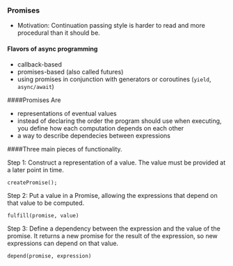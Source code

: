 ### Promises

- Motivation: Continuation passing style is harder to read and more procedural than it should be.

#### Flavors of async programming

- callback-based
- promises-based (also called futures)
- using promises in conjunction with generators or coroutines (`yield`, `async/await`)

####Promises Are

- representations of eventual values
- instead of declaring the order the program should use when executing, you define how each computation depends on each other
- a way to describe dependecies between expressions

####Three main pieces of functionality.

Step 1: Construct a representation of a value. The value must be provided at a later point in time.

```
createPromise();
```

Step 2: Put a value in a Promise, allowing the expressions that depend on that value to be computed.

```
fulfill(promise, value)
```

Step 3: Define a dependency between the expression and the value of the promise. It returns a new promise for the result of the expression, so new expressions can depend on that value.

```
depend(promise, expression)
```


